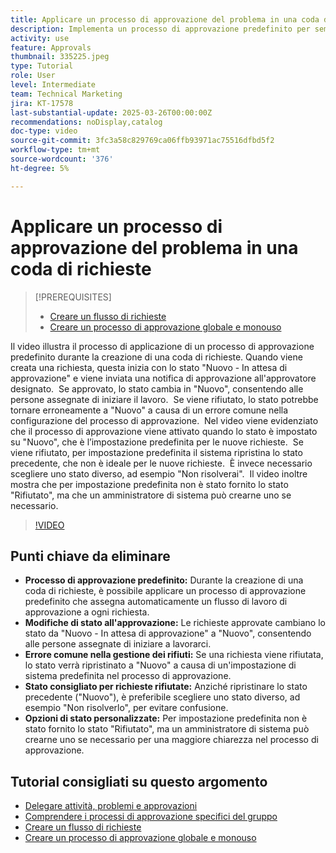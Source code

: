 ```yaml
---
title: Applicare un processo di approvazione del problema in una coda di richieste
description: Implementa un processo di approvazione predefinito per semplificare i flussi di lavoro delle richieste, garantendo che le richieste approvate cambino il loro stato in modo appropriato a "Nuovo". Risolvi eventuali problemi relativi alle richieste rifiutate selezionando una modifica di stato in "Non risolvibile".
activity: use
feature: Approvals
thumbnail: 335225.jpeg
type: Tutorial
role: User
level: Intermediate
team: Technical Marketing
jira: KT-17578
last-substantial-update: 2025-03-26T00:00:00Z
recommendations: noDisplay,catalog
doc-type: video
source-git-commit: 3fc3a58c829769ca06ffb93971ac75516dfbd5f2
workflow-type: tm+mt
source-wordcount: '376'
ht-degree: 5%

---
```


# Applicare un processo di approvazione del problema in una coda di richieste

>[!PREREQUISITES]
>
>* [Creare un flusso di richieste](https://experienceleague.adobe.com/it/docs/workfront-learn/tutorials-workfront/manage-work/request-queues/create-a-request-flow)
>* [Creare un processo di approvazione globale e monouso](https://experienceleague.adobe.com/it/docs/workfront-learn/tutorials-workfront/manage-work/approval-processes-and-milestone-paths/create-a-single-use-approval-process)


Il video illustra il processo di applicazione di un processo di approvazione predefinito durante la creazione di una coda di richieste. &#x200B; Quando viene creata una richiesta, questa inizia con lo stato &quot;Nuovo - In attesa di approvazione&quot; e viene inviata una notifica di approvazione all&#39;approvatore designato. &#x200B; Se approvato, lo stato cambia in &quot;Nuovo&quot;, consentendo alle persone assegnate di iniziare il lavoro. &#x200B; Se viene rifiutato, lo stato potrebbe tornare erroneamente a &quot;Nuovo&quot; a causa di un errore comune nella configurazione del processo di approvazione. &#x200B;
Nel video viene evidenziato che il processo di approvazione viene attivato quando lo stato è impostato su &quot;Nuovo&quot;, che è l’impostazione predefinita per le nuove richieste. &#x200B; Se viene rifiutato, per impostazione predefinita il sistema ripristina lo stato precedente, che non è ideale per le nuove richieste. &#x200B; È invece necessario scegliere uno stato diverso, ad esempio &quot;Non risolverai&quot;. &#x200B; Il video inoltre mostra che per impostazione predefinita non è stato fornito lo stato &quot;Rifiutato&quot;, ma che un amministratore di sistema può crearne uno se necessario. &#x200B;

>[!VIDEO](https://video.tv.adobe.com/v/3455032/?quality=12&learn=on&enablevpops&captions=ita)

## Punti chiave da eliminare

* **Processo di approvazione predefinito:** Durante la creazione di una coda di richieste, è possibile applicare un processo di approvazione predefinito che assegna automaticamente un flusso di lavoro di approvazione a ogni richiesta.
* **Modifiche di stato all&#39;approvazione:** Le richieste approvate cambiano lo stato da &quot;Nuovo - In attesa di approvazione&quot; a &quot;Nuovo&quot;, consentendo alle persone assegnate di iniziare a lavorarci.
* **Errore comune nella gestione dei rifiuti:** Se una richiesta viene rifiutata, lo stato verrà ripristinato a &quot;Nuovo&quot; a causa di un&#39;impostazione di sistema predefinita nel processo di approvazione.
* **Stato consigliato per richieste rifiutate:** Anziché ripristinare lo stato precedente (&quot;Nuovo&quot;), è preferibile scegliere uno stato diverso, ad esempio &quot;Non risolverlo&quot;, per evitare confusione.
* **Opzioni di stato personalizzate:** Per impostazione predefinita non è stato fornito lo stato &quot;Rifiutato&quot;, ma un amministratore di sistema può crearne uno se necessario per una maggiore chiarezza nel processo di approvazione.


## Tutorial consigliati su questo argomento

* [Delegare attività, problemi e approvazioni](/help/manage-work/approval-processes-and-milestone-paths/delegate-approvals.md)
* [Comprendere i processi di approvazione specifici del gruppo](/help/administration-and-setup/approval-processes-and-milestone-paths/group-specific-approval-processes.md)
* [Creare un flusso di richieste](/help/manage-work/request-queues/create-a-request-flow.md)
* [Creare un processo di approvazione globale e monouso](https://experienceleague.adobe.com/it/docs/workfront-learn/tutorials-workfront/manage-work/approval-processes-and-milestone-paths/create-a-single-use-approval-process)

